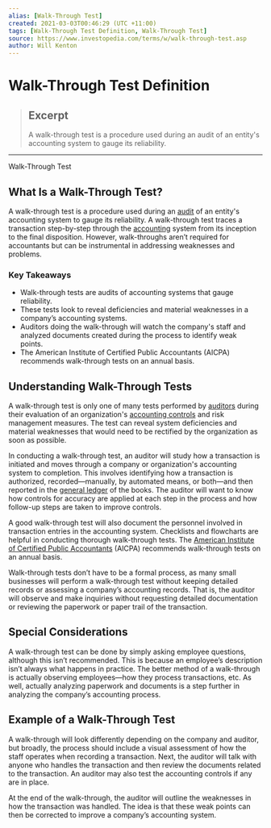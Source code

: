 ```yaml
---
alias: [Walk-Through Test]
created: 2021-03-03T00:46:29 (UTC +11:00)
tags: [Walk-Through Test Definition, Walk-Through Test]
source: https://www.investopedia.com/terms/w/walk-through-test.asp
author: Will Kenton
---
```


# Walk-Through Test Definition

> ## Excerpt
> A walk-through test is a procedure used during an audit of an entity's accounting system to gauge its reliability.

---

Walk-Through Test
## What Is a Walk-Through Test?

A walk-through test is a procedure used during an [audit](https://www.investopedia.com/terms/a/audit.asp) of an entity's accounting system to gauge its reliability. A walk-through test traces a transaction step-by-step through the [accounting](https://www.investopedia.com/terms/a/accounting.asp) system from its inception to the final disposition. However, walk-throughs aren’t required for accountants but can be instrumental in addressing weaknesses and problems. 

### Key Takeaways

-   Walk-through tests are audits of accounting systems that gauge reliability. 
-   These tests look to reveal deficiencies and material weaknesses in a company’s accounting systems. 
-   Auditors doing the walk-through will watch the company's staff and analyzed documents created during the process to identify weak points. 
-   The American Institute of Certified Public Accountants (AICPA) recommends walk-through tests on an annual basis.

## Understanding Walk-Through Tests

A walk-through test is only one of many tests performed by [auditors](https://www.investopedia.com/terms/a/auditor.asp) during their evaluation of an organization's [accounting controls](https://www.investopedia.com/terms/a/accounting-control.asp) and risk management measures. The test can reveal system deficiencies and material weaknesses that would need to be rectified by the organization as soon as possible.

In conducting a walk-through test, an auditor will study how a transaction is initiated and moves through a company or organization's accounting system to completion. This involves identifying how a transaction is authorized, recorded—manually, by automated means, or both—and then reported in the [general ledger](https://www.investopedia.com/terms/g/generalledger.asp) of the books. The auditor will want to know how controls for accuracy are applied at each step in the process and how follow-up steps are taken to improve controls. 

A good walk-through test will also document the personnel involved in transaction entries in the accounting system. Checklists and flowcharts are helpful in conducting thorough walk-through tests. The [American Institute of Certified Public Accountants](https://www.investopedia.com/terms/a/american-institute-of-certified-public-accountants.asp) (AICPA) recommends walk-through tests on an annual basis.

Walk-through tests don’t have to be a formal process, as many small businesses will perform a walk-through test without keeping detailed records or assessing a company’s accounting records. That is, the auditor will observe and make inquiries without requesting detailed documentation or reviewing the paperwork or paper trail of the transaction. 

## Special Considerations 

A walk-through test can be done by simply asking employee questions, although this isn’t recommended. This is because an employee’s description isn’t always what happens in practice. The better method of a walk-through is actually observing employees—how they process transactions, etc. As well, actually analyzing paperwork and documents is a step further in analyzing the company’s accounting process. 

## Example of a Walk-Through Test 

A walk-through will look differently depending on the company and auditor, but broadly, the process should include a visual assessment of how the staff operates when recording a transaction. Next, the auditor will talk with anyone who handles the transaction and then review the documents related to the transaction. An auditor may also test the accounting controls if any are in place. 

At the end of the walk-through, the auditor will outline the weaknesses in how the transaction was handled. The idea is that these weak points can then be corrected to improve a company’s accounting system.
